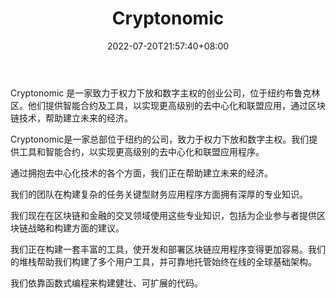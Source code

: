 ﻿---
weight: 
title: "Cryptonomic"
description: "Cryptonomic 是一家致力于权力下放和数字主权的创业公司，位于纽约布鲁克林区"
date: 2022-07-20T21:57:40+08:00
lastmod: 2022-07-20T16:45:40+08:00
draft: false
authors: ["june"]
featuredImage: "cryptonomic.jpg"
link: "https://cryptonomic.tech/?ref=1234btc.com"
tags: ["研究机构","Cryptonomic"]
categories: ["navigation"]
navigation: ["研究机构"]
lightgallery: true
toc: true
pinned: false
recommend: false
recommend1: false
---
Cryptonomic 是一家致力于权力下放和数字主权的创业公司，位于纽约布鲁克林区。他们提供智能合约及工具，以实现更高级别的去中心化和联盟应用，通过区块链技术，帮助建立未来的经济。

Cryptonomic是一家总部位于纽约的公司，致力于权力下放和数字主权。我们提供工具和智能合约，以实现更高级别的去中心化和联盟应用程序。

通过拥抱去中心化技术的各个方面，我们正在帮助建立未来的经济。

我们的团队在构建复杂的任务关键型财务应用程序方面拥有深厚的专业知识。

我们现在在区块链和金融的交叉领域使用这些专业知识，包括为企业参与者提供区块链战略和构建方面的建议。

我们正在构建一套丰富的工具，使开发和部署区块链应用程序变得更加容易。我们的堆栈帮助我们构建了多个用户工具，并可靠地托管始终在线的全球基础架构。

我们依靠函数式编程来构建健壮、可扩展的代码。